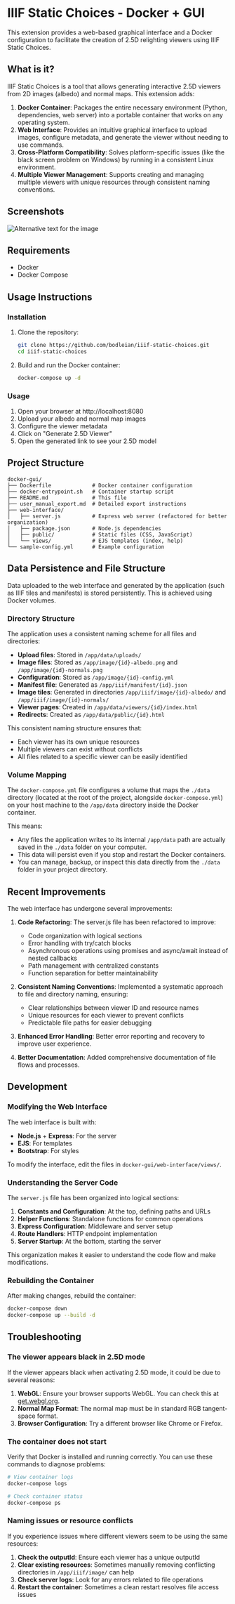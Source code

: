 # IIIF Static Choices - Docker + GUI

This extension provides a web-based graphical interface and a Docker configuration to facilitate the creation of 2.5D relighting viewers using IIIF Static Choices.

## What is it?

IIIF Static Choices is a tool that allows generating interactive 2.5D viewers from 2D images (albedo) and normal maps. This extension adds:

1.  **Docker Container**: Packages the entire necessary environment (Python, dependencies, web server) into a portable container that works on any operating system.
2.  **Web Interface**: Provides an intuitive graphical interface to upload images, configure metadata, and generate the viewer without needing to use commands.
3.  **Cross-Platform Compatibility**: Solves platform-specific issues (like the black screen problem on Windows) by running in a consistent Linux environment.
4.  **Multiple Viewer Management**: Supports creating and managing multiple viewers with unique resources through consistent naming conventions.

## Screenshots

![Alternative text for the image](gui.png)

## Requirements

*   Docker
*   Docker Compose

## Usage Instructions

### Installation

1.  Clone the repository:
    ```bash
    git clone https://github.com/bodleian/iiif-static-choices.git
    cd iiif-static-choices
    ```

2.  Build and run the Docker container:
    ```bash
    docker-compose up -d
    ```

### Usage

1.  Open your browser at http://localhost:8080
2.  Upload your albedo and normal map images
3.  Configure the viewer metadata
4.  Click on "Generate 2.5D Viewer"
5.  Open the generated link to see your 2.5D model

## Project Structure

```
docker-gui/
├── Dockerfile             # Docker container configuration
├── docker-entrypoint.sh   # Container startup script
├── README.md              # This file
├── user_manual_export.md  # Detailed export instructions
├── web-interface/
│   ├── server.js          # Express web server (refactored for better organization)
│   ├── package.json       # Node.js dependencies
│   ├── public/            # Static files (CSS, JavaScript)
│   └── views/             # EJS templates (index, help)
└── sample-config.yml      # Example configuration
```

## Data Persistence and File Structure

Data uploaded to the web interface and generated by the application (such as IIIF tiles and manifests) is stored persistently. This is achieved using Docker volumes.

### Directory Structure

The application uses a consistent naming scheme for all files and directories:

- **Upload files**: Stored in `/app/data/uploads/`
- **Image files**: Stored as `/app/image/{id}-albedo.png` and `/app/image/{id}-normals.png`
- **Configuration**: Stored as `/app/image/{id}-config.yml`
- **Manifest file**: Generated as `/app/iiif/manifest/{id}.json`
- **Image tiles**: Generated in directories `/app/iiif/image/{id}-albedo/` and `/app/iiif/image/{id}-normals/`
- **Viewer pages**: Created in `/app/data/viewers/{id}/index.html`
- **Redirects**: Created as `/app/data/public/{id}.html`

This consistent naming structure ensures that:
- Each viewer has its own unique resources
- Multiple viewers can exist without conflicts
- All files related to a specific viewer can be easily identified

### Volume Mapping

The `docker-compose.yml` file configures a volume that maps the `./data` directory (located at the root of the project, alongside `docker-compose.yml`) on your host machine to the `/app/data` directory inside the Docker container.

This means:
- Any files the application writes to its internal `/app/data` path are actually saved in the `./data` folder on your computer.
- This data will persist even if you stop and restart the Docker containers.
- You can manage, backup, or inspect this data directly from the `./data` folder in your project directory.

## Recent Improvements

The web interface has undergone several improvements:

1. **Code Refactoring**: The server.js file has been refactored to improve:
   - Code organization with logical sections
   - Error handling with try/catch blocks
   - Asynchronous operations using promises and async/await instead of nested callbacks
   - Path management with centralized constants
   - Function separation for better maintainability

2. **Consistent Naming Conventions**: Implemented a systematic approach to file and directory naming, ensuring:
   - Clear relationships between viewer ID and resource names
   - Unique resources for each viewer to prevent conflicts
   - Predictable file paths for easier debugging

3. **Enhanced Error Handling**: Better error reporting and recovery to improve user experience.

4. **Better Documentation**: Added comprehensive documentation of file flows and processes.

## Development

### Modifying the Web Interface

The web interface is built with:
-   **Node.js** + **Express**: For the server
-   **EJS**: For templates
-   **Bootstrap**: For styles

To modify the interface, edit the files in `docker-gui/web-interface/views/`.

### Understanding the Server Code

The `server.js` file has been organized into logical sections:

1. **Constants and Configuration**: At the top, defining paths and URLs
2. **Helper Functions**: Standalone functions for common operations
3. **Express Configuration**: Middleware and server setup
4. **Route Handlers**: HTTP endpoint implementation
5. **Server Startup**: At the bottom, starting the server

This organization makes it easier to understand the code flow and make modifications.

### Rebuilding the Container

After making changes, rebuild the container:
```bash
docker-compose down
docker-compose up --build -d
```

## Troubleshooting

### The viewer appears black in 2.5D mode

If the viewer appears black when activating 2.5D mode, it could be due to several reasons:

1.  **WebGL**: Ensure your browser supports WebGL. You can check this at [get.webgl.org](https://get.webgl.org/).
2.  **Normal Map Format**: The normal map must be in standard RGB tangent-space format.
3.  **Browser Configuration**: Try a different browser like Chrome or Firefox.

### The container does not start

Verify that Docker is installed and running correctly. You can use these commands to diagnose problems:

```bash
# View container logs
docker-compose logs

# Check container status
docker-compose ps
```

### Naming issues or resource conflicts

If you experience issues where different viewers seem to be using the same resources:

1. **Check the outputId**: Ensure each viewer has a unique outputId
2. **Clear existing resources**: Sometimes manually removing conflicting directories in `/app/iiif/image/` can help
3. **Check server logs**: Look for any errors related to file operations
4. **Restart the container**: Sometimes a clean restart resolves file access issues
